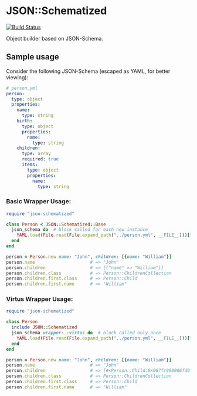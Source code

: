 # JSON::Schematized

[![Build Status](https://travis-ci.org/abril/json-schematized.png?branch=master)](https://travis-ci.org/abril/json-schematized)

Object builder based on JSON-Schema.

## Sample usage

Consider the following JSON-Schema (escaped as YAML, for better viewing):

```yaml
# person.yml
person:
  type: object
  properties:
    name:
      type: string
    birth:
      type: object
      properties:
        name:
          type: string
    children:
      type: array
      required: true
      items:
        type: object
        properties:
          name:
            type: string
```

### Basic Wrapper Usage:

```ruby
require "json-schematized"

class Person < JSON::Schematized::Base
  json_schema do  # block called for each new instance
    YAML.load(File.read(File.expand_path("../person.yml", __FILE__)))["person"]
  end
end

person = Person.new name: "John", children: [{name: "William"}]
person.name                     # => "John"
person.children                 # => [{"name" => "William"}]
person.children.class           # => Person::ChildrenCollection
person.children.first.class     # => Person::Child
person.children.first.name      # => "William"
```

### Virtus Wrapper Usage:

```ruby
require "json-schematized"

class Person
  include JSON::Schematized
  json_schema wrapper: :virtus do  # block called only once
    YAML.load(File.read(File.expand_path("../person.yml", __FILE__)))["person"]
  end
end

person = Person.new name: "John", children: [{name: "William"}]
person.name                     # => "John"
person.children                 # => [#<Person::Child:0x007fc990906fd0 @name="William">]
person.children.class           # => Person::ChildrenCollection
person.children.first.class     # => Person::Child
person.children.first.name      # => "William"
```

